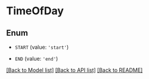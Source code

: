 # TimeOfDay


## Enum

* `START` (value: `'start'`)

* `END` (value: `'end'`)

[[Back to Model list]](../README.md#documentation-for-models) [[Back to API list]](../README.md#documentation-for-api-endpoints) [[Back to README]](../README.md)


